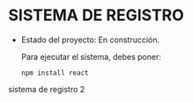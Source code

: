 <h1>
  SISTEMA DE REGISTRO
</h1>

- Estado del proyecto: En construcción.

  Para ejecutar el sistema, debes poner:

  ```npm install react```

sistema de registro 2 
